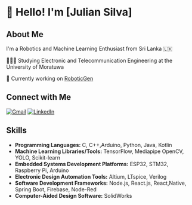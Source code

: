 # 👋 Hello! I'm [Julian Silva]

## About Me
I'm a Robotics and Machine Learning Enthusiast from Sri Lanka 🇱🇰 

👨🏼‍🎓 Studying Electronic and Telecommunication Engineering at the University of Moratuwa

🤖 Currently working on [RoboticGen](#)


## Connect with Me

[![Gmail](https://img.shields.io/badge/-Gmail-D14836?style=flat&logo=gmail&logoColor=white)](mailto:silva.ljjp@gmail.com)
[![LinkedIn](https://img.shields.io/badge/-LinkedIn-0A66C2?style=flat&logo=linkedin&logoColor=white)]([https://www.linkedin.com/in/your-profile](https://www.linkedin.com/in/julian-silva-1abb98263/))


## Skills
- **Programming Languages:** C, C++,Arduino, Python, Java, Kotlin
- **Machine Learning Libraries/Tools:** TensorFlow, Mediapipe OpenCV, YOLO, Scikit-learn
- **Embedded Systems Development Platforms:** ESP32, STM32, Raspberry Pi, Arduino
- **Electronic Design Automation Tools:** Altium, LTspice, Verilog
- **Software Development Frameworks:** Node.js, React.js, React,Native, Spring Boot, Firebase, Node-Red
- **Computer-Aided Design Software:** SolidWorks
  

